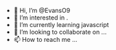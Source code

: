 - 👋 Hi, I’m @EvansO9
- 👀 I’m interested in .
- 🌱 I’m currently learning javascript
- 💞️ I’m looking to collaborate on ...
- 📫 How to reach me ...

<!---
EvansO9/EvansO9 is a ✨ special ✨ repository because its `README.md` (this file) appears on your GitHub profile.
You can click the Preview link to take a look at your changes.
--->
